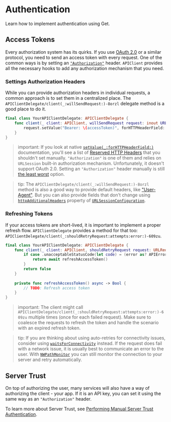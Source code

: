 # Authentication

Learn how to implement authentication using Get.

## Access Tokens

Every authorization system has its quirks. If you use [OAuth 2.0](https://oauth.net/2/) or a similar protocol, you need to send an access token with every request. One of the common ways is by setting an [`"Authorization"`](https://developer.mozilla.org/en-US/docs/Web/HTTP/Headers/Authorization) header. ``APIClient`` provides all the necessary hooks to add any authorization mechanism that you need.

### Settings Authorization Headers

While you can provide authorization headers in individual requests, a common approach is to set them in a centralized place. The ``APIClientDelegate/client(_:willSendRequest:)-8orzl`` delegate method is a good place to do it.

```swift
final class YourAPIClientDelegate: APIClientDelegate {
    func client(_ client: APIClient, willSendRequest request: inout URLRequest) {
        request.setValue("Bearer: \(accessToken)", forHTTPHeaderField: "Authorization")
    }
}
```

> important: If you look at native [`setValue(_:forHTTPHeaderField:)`](https://developer.apple.com/documentation/foundation/urlrequest/2011447-setvalue) documentation, you'll see a list of [Reserved HTTP Headers](https://developer.apple.com/documentation/foundation/nsurlrequest#1776617) that you shouldn't set manually. `"Authorization"` is one of them and relies on `URLSession` built-in authorization mechanism. Unfortunately, it doesn't support OAuth 2.0. Setting an `"Authorization"` header manually is still [the least worst](https://developer.apple.com/forums/thread/89811) option.

> tip: The ``APIClientDelegate/client(_:willSendRequest:)-8orzl`` method is also a good way to provide default headers, like ["User-Agent"](https://developer.mozilla.org/en-US/docs/Web/HTTP/Headers/User-Agent). But you can also provide fields that don't change using [`httpAdditionalHeaders`](https://developer.apple.com/documentation/foundation/urlsessionconfiguration/1411532-httpadditionalheaders) property of [`URLSessionConfiguration`](https://developer.apple.com/documentation/foundation/urlsessionconfiguration).

### Refreshing Tokens

If your access tokens are short-lived, it is important to implement a proper refresh flow. ``APIClientDelegate`` provides a method for that too: ``APIClientDelegate/client(_:shouldRetryRequest:attempts:error:)-609zu``.

```swift
final class YourAPIClientDelegate: APIClientDelegate {
    func client(_ client: APIClient, shouldRetryRequest request: URLRequest, attempts: Int, error: Error) async throws -> Bool {
        if case .unacceptableStatusCode(let code) = (error as? APIError), code == 401, attempts = =1 {
            return await refreshAccessToken()
        }
        return false
    }
    
    private func refreshAccessToken() async -> Bool {
        // TODO: Refresh access token
    }
}
```

> important: The client might call ``APIClientDelegate/client(_:shouldRetryRequest:attempts:error:)-609zu``  multiple times (once for each failed request). Make sure to coalesce the requests to refresh the token and handle the scenario with an expired refresh token.

> tip: If you are thinking about using auto-retries for connectivity issues, consider using [`waitsForConnectivity`](https://developer.apple.com/documentation/foundation/urlsessionconfiguration/2908812-waitsforconnectivity) instead. If the request does fail with a network issue, it is usually best to communicate an error to the user. With [`NWPathMonitor`](https://developer.apple.com/documentation/network/nwpathmonitor) you can still monitor the connection to your server and retry automatically.

## Server Trust

On top of authorizing the user, many services will also have a way of authorizing the client - your app. If it is an API key, you can set it using the same way as an `"Authorization"` header.

To learn more about Server Trust, see [Performing Manual Server Trust Authentication](https://developer.apple.com/documentation/foundation/url_loading_system/handling_an_authentication_challenge/performing_manual_server_trust_authentication).
